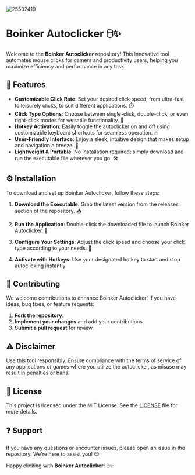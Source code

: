![25502419](https://github.com/user-attachments/assets/c54fd9ff-dfb2-44a8-aff0-b88311b2589d)

# Boinker Autoclicker 🖱️✨

Welcome to the **Boinker Autoclicker** repository! This innovative tool automates mouse clicks for gamers and productivity users, helping you maximize efficiency and performance in any task.

## 🌟 Features  
- **Customizable Click Rate**: Set your desired click speed, from ultra-fast to leisurely clicks, to suit different applications. ⏱️  
- **Click Type Options**: Choose between single-click, double-click, or even right-click modes for versatile functionality. 🎯  
- **Hotkey Activation**: Easily toggle the autoclicker on and off using customizable keyboard shortcuts for seamless operation. 🔥  
- **User-Friendly Interface**: Enjoy a sleek, intuitive design that makes setup and navigation a breeze. 🎨  
- **Lightweight & Portable**: No installation required; simply download and run the executable file wherever you go. 🛠️  

## ⚙️ Installation  
To download and set up Boinker Autoclicker, follow these steps:

1. **Download the Executable**: Grab the latest version from the releases section of the repository. 📥  
   
2. **Run the Application**: Double-click the downloaded file to launch Boinker Autoclicker. 🚀  

3. **Configure Your Settings**: Adjust the click speed and choose your click type according to your needs. 🔧  

4. **Activate with Hotkeys**: Use your designated hotkey to start and stop autoclicking instantly.  

## 🤝 Contributing  
We welcome contributions to enhance Boinker Autoclicker! If you have ideas, bug fixes, or feature requests:

1. **Fork the repository**.
2. **Implement your changes** and add your contributions.
3. **Submit a pull request** for review.

## ⚠️ Disclaimer  
Use this tool responsibly. Ensure compliance with the terms of service of any applications or games where you utilize the autoclicker, as misuse may result in penalties or bans.

## 📜 License  
This project is licensed under the MIT License. See the [LICENSE](LICENSE) file for more details.

## ❓ Support  
If you have any questions or encounter issues, please open an issue in the repository. We're here to assist you! 😊

Happy clicking with **Boinker Autoclicker**! 🖱️✨
